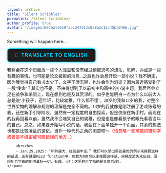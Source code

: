 ```yaml
---
layout: archive
title: "Silent Scribbles"
permalink: /Silent Scribbles/
author_profile: true
avatar: "/images/WeChate519fabc347513c0a8a3c15c45ba0466.jpg"
---
```


Something will happen here...

<button id="translateButton" 
        style="
        background: #1E1E1E;
        color: #00D4FF;
        border: 2px solid #00D4FF;
        padding: 12px 24px;
        font-size: 16px;
        font-weight: bold;
        border-radius: 10px;
        cursor: pointer;
        transition: all 0.3s ease-in-out;
        box-shadow: 0 0 10px rgba(0, 212, 255, 0.6);
        letter-spacing: 1px;
        text-transform: uppercase;
        display: flex;
        align-items: center;
        gap: 8px;
        ">
    <span>🔄</span> <span>Translate to English</span>
</button>

<div id="content">
    <span style="font-family: 'KaiTi';">
        我将会在这个页面放一些个人浅显和没有经过缜密思考的想法、见解，亦或是一些有趣的事情，也可能是论文被拒的消息...之后也许会想开启一部小说？我不确定，因为我觉得自己看书太少了，文字干涉无聊，也许会作为消遣？因为最近感受到了一股’使命‘？其实也不是。不由得想到了以前初中和高中的小说主题，我居然会立足在战争和杀戮上，现在想到也是及其荒谬的。似乎也能明白一点为什么以前大人总是说‘小孩子，还年轻，比较幼稚，什么都不懂’。28岁的我和13岁的我，对整个世界架构的理解和规则的理解是完全不同的。13岁的我就像是刚注册了游戏账号的我，还在新手引导阶段，虽然有一定程度的自由探索，但是仅限在新手村。而现在的我再回看以前，虽然我不会嗤笑自己的幼稚，但是也是像看孩子的眼光看着当年的自己。总之，如果要开始写小说的话，我会在下面单独开一个页面，其余的想法也都是比较凌乱的速记。当作一种代码之余的消遣吧～<span style="color: red;">（请忽略一些可能的错别字或者是不缜密或可能错误的地方...）</span>

        <br><br>
        - Jan.29.2025: “年龄越大，经验越丰富。” 我们可以举出局部最优的例子来推翻这样的话语，还有就是RELU function中，负数为0也可以来推翻这样话，用梯度消失来反驳。没想到哲学真的能够囊括一切，有趣。（注：这里的哲学指的是普世哲理）。
    </span>
</div>

<script>
document.addEventListener("DOMContentLoaded", function() {
    let translateButton = document.getElementById("translateButton");
    let contentElement = document.getElementById("content");
    let originalText = contentElement.innerHTML; // Save the original HTML structure
    let translatedText = ""; // Store translated text
    let isTranslated = false;

    translateButton.addEventListener("click", async function() {
        if (!isTranslated) {
            if (!translatedText) { // Fetch only once
                let url = `https://translate.googleapis.com/translate_a/single?client=gtx&sl=zh-CN&tl=en&dt=t&q=${encodeURIComponent(contentElement.innerText)}`;

                try {
                    let response = await fetch(url);
                    let data = await response.json();
                    translatedText = data[0].map(item => item[0]).join(""); 
                } catch (error) {
                    console.error("Translation failed:", error);
                    return;
                }
            }
            contentElement.innerText = translatedText; 
            translateButton.innerText = "🔄 Back to Chinese";
        } else {
            contentElement.innerHTML = originalText; // Restore HTML
            translateButton.innerText = "🔄 Translate to English";
        }
        isTranslated = !isTranslated;
    });
});
</script>


<section id="comments">
  <script src="https://utteranc.es/client.js"
          repo="RuohanLixyf/RuohanLixyf.github.io"
          issue-term="pathname"
          theme="github-light"
          crossorigin="anonymous"
          async>
  </script>
</section>
